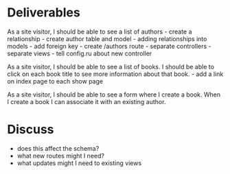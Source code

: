 # Deliverables
  As a site visitor, I should be able to see a list of authors
    - create a relationship
      - create author table and model
      - adding relationships into models
      - add foreign key
    - create /authors route
      - separate controllers
      - separate views
    - tell config.ru about new controller

  As a site visitor, I should be able to see a list of books. I should be able to click on each book title to see more information about that book.
    - add a link on index page to each show page

  As a site visitor, I should be able to see a form where I create a book. When I create a book I can associate it with an existing author.

# Discuss
- does this affect the schema?
- what new routes might I need?
- what updates might I need to existing views

